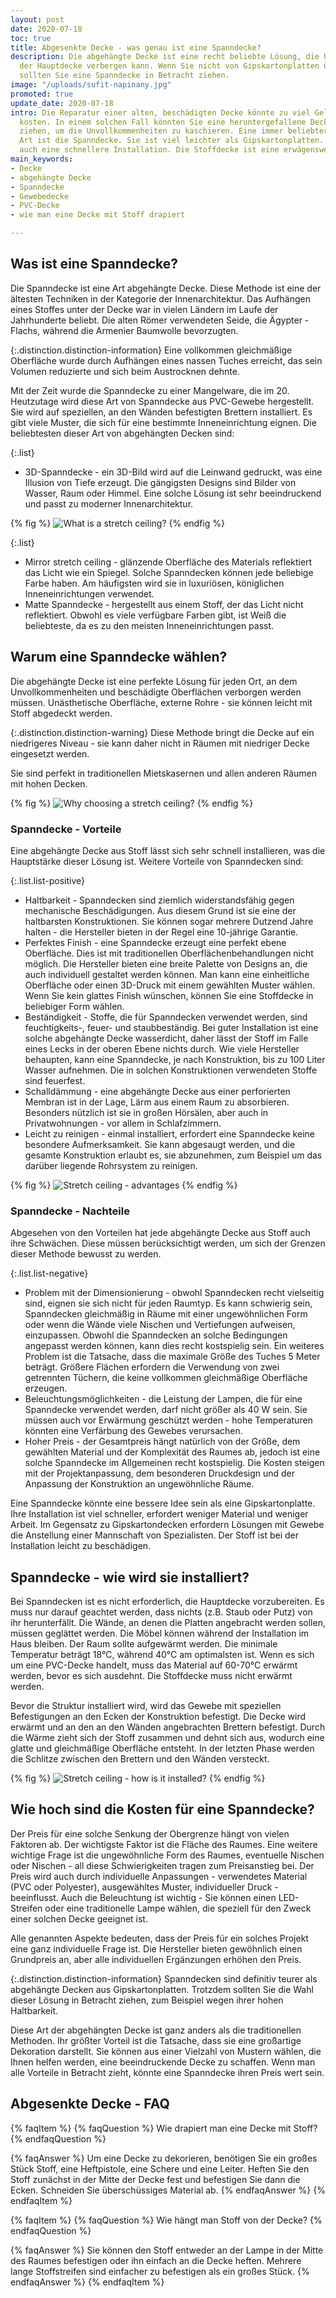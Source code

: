 ```yaml
---
layout: post
date: 2020-07-18
toc: true
title: Abgesenkte Decke - was genau ist eine Spanndecke?
description: Die abgehängte Decke ist eine recht beliebte Lösung, die Unvollkommenheiten
  der Hauptdecke verbergen kann. Wenn Sie nicht von Gipskartonplatten überzeugt sind,
  sollten Sie eine Spanndecke in Betracht ziehen.
image: "/uploads/sufit-napinany.jpg"
promoted: true
update_date: 2020-07-18
intro: Die Reparatur einer alten, beschädigten Decke könnte zu viel Geld und Mühe
  kosten. In einem solchen Fall könnten Sie eine heruntergefallene Decke in Betracht
  ziehen, um die Unvollkommenheiten zu kaschieren. Eine immer beliebtere Lösung dieser
  Art ist die Spanndecke. Sie ist viel leichter als Gipskartonplatten. Sie ermöglicht
  auch eine schnellere Installation. Die Stoffdecke ist eine erwägenswerte Alternative.
main_keywords:
- Decke
- abgehängte Decke
- Spanndecke
- Gewebedecke
- PVC-Decke
- wie man eine Decke mit Stoff drapiert

---
```

## Was ist eine Spanndecke?

Die Spanndecke ist eine Art abgehängte Decke. Diese Methode ist eine der ältesten Techniken in der Kategorie der Innenarchitektur. Das Aufhängen eines Stoffes unter der Decke war in vielen Ländern im Laufe der Jahrhunderte beliebt. Die alten Römer verwendeten Seide, die Ägypter - Flachs, während die Armenier Baumwolle bevorzugten.

{:.distinction.distinction-information}
Eine vollkommen gleichmäßige Oberfläche wurde durch Aufhängen eines nassen Tuches erreicht, das sein Volumen reduzierte und sich beim Austrocknen dehnte.

Mit der Zeit wurde die Spanndecke zu einer Mangelware, die im 20. Heutzutage wird diese Art von Spanndecke aus PVC-Gewebe hergestellt. Sie wird auf speziellen, an den Wänden befestigten Brettern installiert. Es gibt viele Muster, die sich für eine bestimmte Inneneinrichtung eignen. Die beliebtesten dieser Art von abgehängten Decken sind:

{:.list}

* 3D-Spanndecke - ein 3D-Bild wird auf die Leinwand gedruckt, was eine Illusion von Tiefe erzeugt. Die gängigsten Designs sind Bilder von Wasser, Raum oder Himmel. Eine solche Lösung ist sehr beeindruckend und passt zu moderner Innenarchitektur.

{% fig %}
![What is a stretch ceiling?](/uploads/sufit-3D.jpg "What is a stretch ceiling?")
{% endfig %}

{:.list}

* Mirror stretch ceiling - glänzende Oberfläche des Materials reflektiert das Licht wie ein Spiegel. Solche Spanndecken können jede beliebige Farbe haben. Am häufigsten wird sie in luxuriösen, königlichen Inneneinrichtungen verwendet.
* Matte Spanndecke - hergestellt aus einem Stoff, der das Licht nicht reflektiert. Obwohl es viele verfügbare Farben gibt, ist Weiß die beliebteste, da es zu den meisten Inneneinrichtungen passt.

## Warum eine Spanndecke wählen?

Die abgehängte Decke ist eine perfekte Lösung für jeden Ort, an dem Unvollkommenheiten und beschädigte Oberflächen verborgen werden müssen. Unästhetische Oberfläche, externe Rohre - sie können leicht mit Stoff abgedeckt werden.

{:.distinction.distinction-warning}
Diese Methode bringt die Decke auf ein niedrigeres Niveau - sie kann daher nicht in Räumen mit niedriger Decke eingesetzt werden.

Sie sind perfekt in traditionellen Mietskasernen und allen anderen Räumen mit hohen Decken.

{% fig %}
![Why choosing a stretch ceiling?](/uploads/kiedy-warto-wybrac-sufit-napinany.jpg "Why choosing a stretch ceiling?")
{% endfig %}

### Spanndecke - Vorteile

Eine abgehängte Decke aus Stoff lässt sich sehr schnell installieren, was die Hauptstärke dieser Lösung ist. Weitere Vorteile von Spanndecken sind:

{:.list.list-positive}

* Haltbarkeit - Spanndecken sind ziemlich widerstandsfähig gegen mechanische Beschädigungen. Aus diesem Grund ist sie eine der haltbarsten Konstruktionen. Sie können sogar mehrere Dutzend Jahre halten - die Hersteller bieten in der Regel eine 10-jährige Garantie.
* Perfektes Finish - eine Spanndecke erzeugt eine perfekt ebene Oberfläche. Dies ist mit traditionellen Oberflächenbehandlungen nicht möglich. Die Hersteller bieten eine breite Palette von Designs an, die auch individuell gestaltet werden können. Man kann eine einheitliche Oberfläche oder einen 3D-Druck mit einem gewählten Muster wählen. Wenn Sie kein glattes Finish wünschen, können Sie eine Stoffdecke in beliebiger Form wählen.
* Beständigkeit - Stoffe, die für Spanndecken verwendet werden, sind feuchtigkeits-, feuer- und staubbeständig. Bei guter Installation ist eine solche abgehängte Decke wasserdicht, daher lässt der Stoff im Falle eines Lecks in der oberen Ebene nichts durch. Wie viele Hersteller behaupten, kann eine Spanndecke, je nach Konstruktion, bis zu 100 Liter Wasser aufnehmen. Die in solchen Konstruktionen verwendeten Stoffe sind feuerfest.
* Schalldämmung - eine abgehängte Decke aus einer perforierten Membran ist in der Lage, Lärm aus einem Raum zu absorbieren. Besonders nützlich ist sie in großen Hörsälen, aber auch in Privatwohnungen - vor allem in Schlafzimmern.
* Leicht zu reinigen - einmal installiert, erfordert eine Spanndecke keine besondere Aufmerksamkeit. Sie kann abgesaugt werden, und die gesamte Konstruktion erlaubt es, sie abzunehmen, zum Beispiel um das darüber liegende Rohrsystem zu reinigen.

{% fig %}
![Stretch ceiling - advantages](/uploads/sufit-napinany-zalety.jpg "Stretch ceiling - advantages")
{% endfig %}

### Spanndecke - Nachteile

Abgesehen von den Vorteilen hat jede abgehängte Decke aus Stoff auch ihre Schwächen. Diese müssen berücksichtigt werden, um sich der Grenzen dieser Methode bewusst zu werden.

{:.list.list-negative}

* Problem mit der Dimensionierung - obwohl Spanndecken recht vielseitig sind, eignen sie sich nicht für jeden Raumtyp. Es kann schwierig sein, Spanndecken gleichmäßig in Räume mit einer ungewöhnlichen Form oder wenn die Wände viele Nischen und Vertiefungen aufweisen, einzupassen. Obwohl die Spanndecken an solche Bedingungen angepasst werden können, kann dies recht kostspielig sein. Ein weiteres Problem ist die Tatsache, dass die maximale Größe des Tuches 5 Meter beträgt. Größere Flächen erfordern die Verwendung von zwei getrennten Tüchern, die keine vollkommen gleichmäßige Oberfläche erzeugen.
* Beleuchtungsmöglichkeiten - die Leistung der Lampen, die für eine Spanndecke verwendet werden, darf nicht größer als 40 W sein. Sie müssen auch vor Erwärmung geschützt werden - hohe Temperaturen könnten eine Verfärbung des Gewebes verursachen.
* Hoher Preis - der Gesamtpreis hängt natürlich von der Größe, dem gewählten Material und der Komplexität des Raumes ab, jedoch ist eine solche Spanndecke im Allgemeinen recht kostspielig. Die Kosten steigen mit der Projektanpassung, dem besonderen Druckdesign und der Anpassung der Konstruktion an ungewöhnliche Räume.

Eine Spanndecke könnte eine bessere Idee sein als eine Gipskartonplatte. Ihre Installation ist viel schneller, erfordert weniger Material und weniger Arbeit. Im Gegensatz zu Gipskartondecken erfordern Lösungen mit Gewebe die Anstellung einer Mannschaft von Spezialisten. Der Stoff ist bei der Installation leicht zu beschädigen.

## Spanndecke - wie wird sie installiert?

Bei Spanndecken ist es nicht erforderlich, die Hauptdecke vorzubereiten. Es muss nur darauf geachtet werden, dass nichts (z.B. Staub oder Putz) von ihr herunterfällt. Die Wände, an denen die Platten angebracht werden sollen, müssen geglättet werden. Die Möbel können während der Installation im Haus bleiben. Der Raum sollte aufgewärmt werden. Die minimale Temperatur beträgt 18°C, während 40°C am optimalsten ist. Wenn es sich um eine PVC-Decke handelt, muss das Material auf 60-70°C erwärmt werden, bevor es sich ausdehnt. Die Stoffdecke muss nicht erwärmt werden.

Bevor die Struktur installiert wird, wird das Gewebe mit speziellen Befestigungen an den Ecken der Konstruktion befestigt. Die Decke wird erwärmt und an den an den Wänden angebrachten Brettern befestigt. Durch die Wärme zieht sich der Stoff zusammen und dehnt sich aus, wodurch eine glatte und gleichmäßige Oberfläche entsteht. In der letzten Phase werden die Schlitze zwischen den Brettern und den Wänden versteckt.

{% fig %}
![Stretch ceiling - how is it installed?](/uploads/sufit-napinany-jak-wyglada-montaz-1.jpg "Stretch ceiling - how is it installed?")
{% endfig %}

## Wie hoch sind die Kosten für eine Spanndecke?

Der Preis für eine solche Senkung der Obergrenze hängt von vielen Faktoren ab. Der wichtigste Faktor ist die Fläche des Raumes. Eine weitere wichtige Frage ist die ungewöhnliche Form des Raumes, eventuelle Nischen oder Nischen - all diese Schwierigkeiten tragen zum Preisanstieg bei. Der Preis wird auch durch individuelle Anpassungen - verwendetes Material (PVC oder Polyester), ausgewähltes Muster, individueller Druck - beeinflusst. Auch die Beleuchtung ist wichtig - Sie können einen LED-Streifen oder eine traditionelle Lampe wählen, die speziell für den Zweck einer solchen Decke geeignet ist.

Alle genannten Aspekte bedeuten, dass der Preis für ein solches Projekt eine ganz individuelle Frage ist. Die Hersteller bieten gewöhnlich einen Grundpreis an, aber alle individuellen Ergänzungen erhöhen den Preis.

{:.distinction.distinction-information}
Spanndecken sind definitiv teurer als abgehängte Decken aus Gipskartonplatten. Trotzdem sollten Sie die Wahl dieser Lösung in Betracht ziehen, zum Beispiel wegen ihrer hohen Haltbarkeit.

Diese Art der abgehängten Decke ist ganz anders als die traditionellen Methoden. Ihr größter Vorteil ist die Tatsache, dass sie eine großartige Dekoration darstellt. Sie können aus einer Vielzahl von Mustern wählen, die Ihnen helfen werden, eine beeindruckende Decke zu schaffen. Wenn man alle Vorteile in Betracht zieht, könnte eine Spanndecke ihren Preis wert sein.

## Abgesenkte Decke - FAQ

{% faqItem %}
{% faqQuestion %}
Wie drapiert man eine Decke mit Stoff?
{% endfaqQuestion %}

{% faqAnswer %}
Um eine Decke zu dekorieren, benötigen Sie ein großes Stück Stoff, eine Heftpistole, eine Schere und eine Leiter. Heften Sie den Stoff zunächst in der Mitte der Decke fest und befestigen Sie dann die Ecken. Schneiden Sie überschüssiges Material ab.
{% endfaqAnswer %}
{% endfaqItem %}

{% faqItem %}
{% faqQuestion %}
Wie hängt man Stoff von der Decke?
{% endfaqQuestion %}

{% faqAnswer %}
Sie können den Stoff entweder an der Lampe in der Mitte des Raumes befestigen oder ihn einfach an die Decke heften. Mehrere lange Stoffstreifen sind einfacher zu befestigen als ein großes Stück.
{% endfaqAnswer %}
{% endfaqItem %}